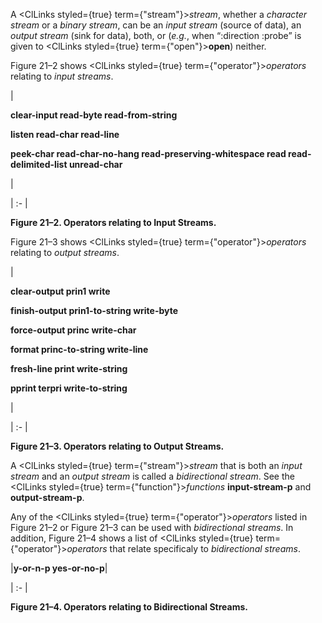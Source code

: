  



A <ClLinks styled={true} term={"stream"}><i>stream</i></ClLinks>, whether a *character stream* or a *binary stream*, can be an *input stream* (source of data), an *output stream* (sink for data), both, or (*e.g.*, when “:direction :probe” is given to <ClLinks styled={true} term={"open"}><b>open</b></ClLinks>) neither. 



Figure 21–2 shows <ClLinks styled={true} term={"operator"}><i>operators</i></ClLinks> relating to *input streams*. 



|<p>**clear-input read-byte read-from-string** </p><p>**listen read-char read-line** </p><p>**peek-char read-char-no-hang read-preserving-whitespace read read-delimited-list unread-char**</p>|

| :- |





**Figure 21–2. Operators relating to Input Streams.** 







 



 



Figure 21–3 shows <ClLinks styled={true} term={"operator"}><i>operators</i></ClLinks> relating to *output streams*. 



|<p>**clear-output prin1 write** </p><p>**finish-output prin1-to-string write-byte** </p><p>**force-output princ write-char** </p><p>**format princ-to-string write-line** </p><p>**fresh-line print write-string** </p><p>**pprint terpri write-to-string**</p>|

| :- |





**Figure 21–3. Operators relating to Output Streams.** 



A <ClLinks styled={true} term={"stream"}><i>stream</i></ClLinks> that is both an *input stream* and an *output stream* is called a *bidirectional stream*. See the <ClLinks styled={true} term={"function"}><i>functions</i></ClLinks> **input-stream-p** and **output-stream-p**. 



Any of the <ClLinks styled={true} term={"operator"}><i>operators</i></ClLinks> listed in Figure 21–2 or Figure 21–3 can be used with *bidirectional streams*. In addition, Figure 21–4 shows a list of <ClLinks styled={true} term={"operator"}><i>operators</i></ClLinks> that relate specificaly to *bidirectional streams*. 



|**y-or-n-p yes-or-no-p**|

| :- |





**Figure 21–4. Operators relating to Bidirectional Streams.** 



